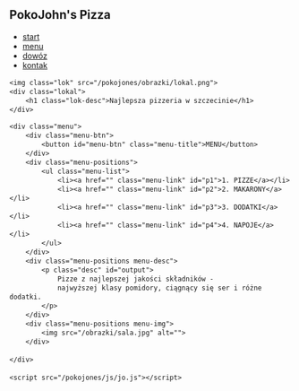 <!DOCTYPE html>
<html lang="en">
<head>
    <meta charset="UTF-8">
    <meta name="viewport" content="width=device-width, initial-scale=1.0">
    <title>PokoJohn's Pizza</title>
    <link rel="stylesheet" href="/pokojones/css/jo.css">
    <link rel="stylesheet" href="https://cdnjs.cloudflare.com/ajax/libs/font-awesome/6.5.1/css/all.min.css" 
    integrity="sha512-DTOQO9RWCH3ppGqcWaEA1BIZOC6xxalwEsw9c2QQeAIftl+Vegovlnee1c9QX4TctnWMn13TZye+giMm8e2LwA==" 
    crossorigin="anonymous" referrerpolicy="no-referrer" />
</head>
<body>
   <div class="1st">
    <div class="nav1">
        <br>
        <br id="nav">
        <nav class="nav">
            <div class="nav-cont">
                <div class="title">
                    <h1 class="poko">
                        PokoJohn's Pizza
                    </h1>
                </div>
                <div class="list">
                    <ul>
                        <li><a href="index.html" class="list-a red">start</a></li>
                        <li><a href="#" class="list-a">menu</a></li>
                        <li><a href="#" class="list-a">dowóz</a></li>
                        <li><a href="#" class="list-a">kontak</a></li >
                    </ul>
                </div>
            </div>
        </nav>
    </div>

    <img class="lok" src="/pokojones/obrazki/lokal.png">
    <div class="lokal">
        <h1 class="lok-desc">Najlepsza pizzeria w szczecinie</h1>
    </div>
    
   </div>

    <div class="menu">
        <div class="menu-btn">
            <button id="menu-btn" class="menu-title">MENU</button>
        </div>
        <div class="menu-positions">
            <ul class="menu-list">
                <li><a href="" class="menu-link" id="p1">1. PIZZE</a></li>
                <li><a href="" class="menu-link" id="p2">2. MAKARONY</a></li>
                <li><a href="" class="menu-link" id="p3">3. DODATKI</a></li>
                <li><a href="" class="menu-link" id="p4">4. NAPOJE</a></li>
            </ul>
        </div>
        <div class="menu-positions menu-desc">
            <p class="desc" id="output">
                Pizze z najlepszej jakości składników -
                najwyższej klasy pomidory, ciągnący się ser i różne dodatki.
            </p>
        </div>
        <div class="menu-positions menu-img">
            <img src="/obrazki/sala.jpg" alt="">
        </div>
       
    </div>

    <script src="/pokojones/js/jo.js"></script>
</body>
</html>
